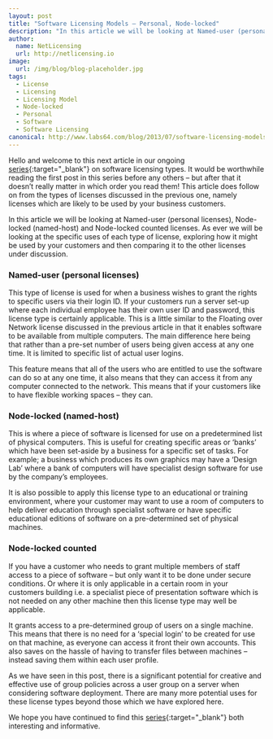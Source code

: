 ```yaml
---
layout: post
title: "Software Licensing Models – Personal, Node-locked"
description: "In this article we will be looking at Named-user (personal licenses), Node-locked (named-host) and Node-locked counted licenses"
author:
  name: NetLicensing
  url: http://netlicensing.io
image:
  url: /img/blog/blog-placeholder.jpg
tags:
  - License
  - Licensing
  - Licensing Model
  - Node-locked
  - Personal
  - Software
  - Software Licensing
canonical: http://www.labs64.com/blog/2013/07/software-licensing-models-personal-node-locked/
---
```


Hello and welcome to this next article in our ongoing [series](https://www.google.com/search?q=site%3Anetlicensing.io%20Software%20Licensing%20Models "Software Licensing Models"){:target="_blank"} on software licensing types. It would be worthwhile reading the first post in this series before any others – but after that it doesn&#8217;t really matter in which order you read them! This article does follow on from the types of licenses discussed in the previous one, namely licenses which are likely to be used by your business customers.

In this article we will be looking at Named-user (personal licenses), Node-locked (named-host) and Node-locked counted licenses. As ever we will be looking at the specific uses of each type of license, exploring how it might be used by your customers and then comparing it to the other licenses under discussion.

### Named-user (personal licenses)

This type of license is used for when a business wishes to grant the rights to specific users via their login ID. If your customers run a server set-up where each individual employee has their own user ID and password, this license type is certainly applicable. This is a little similar to the Floating over Network license discussed in the previous article in that it enables software to be available from multiple computers. The main difference here being that rather than a pre-set number of users being given access at any one time. It is limited to specific list of actual user logins.

This feature means that all of the users who are entitled to use the software can do so at any one time, it also means that they can access it from any computer connected to the network. This means that if your customers like to have flexible working spaces – they can.

### Node-locked (named-host)

This is where a piece of software is licensed for use on a predetermined list of physical computers. This is useful for creating specific areas or ‘banks’ which have been set-aside by a business for a specific set of tasks. For example; a business which produces its own graphics may have a ‘Design Lab’ where a bank of computers will have specialist design software for use by the company’s employees.

It is also possible to apply this license type to an educational or training environment, where your customer may want to use a room of computers to help deliver education through specialist software or have specific educational editions of software on a pre-determined set of physical machines.

### Node-locked counted

If you have a customer who needs to grant multiple members of staff access to a piece of software – but only want it to be done under secure conditions. Or where it is only applicable in a certain room in your customers building i.e. a specialist piece of presentation software which is not needed on any other machine then this license type may well be applicable.

It grants access to a pre-determined group of users on a single machine. This means that there is no need for a ‘special login’ to be created for use on that machine, as everyone can access it front their own accounts. This also saves on the hassle of having to transfer files between machines – instead saving them within each user profile.

As we have seen in this post, there is a significant potential for creative and effective use of group policies across a user group on a server when considering software deployment. There are many more potential uses for these license types beyond those which we have explored here.

We hope you have continued to find this [series](https://www.google.com/search?q=site%3Anetlicensing.io%20Software%20Licensing%20Models "Software Licensing Models"){:target="_blank"} both interesting and informative.
